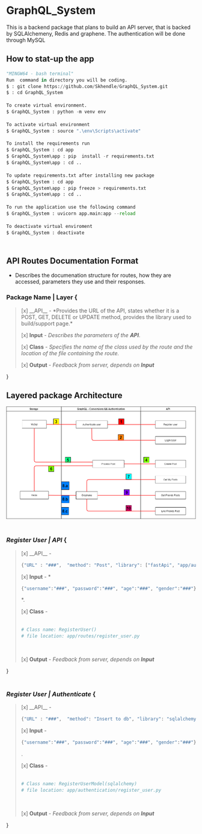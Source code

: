# GraphQL_System
This is a backend package that plans to build an API server, that is backed by SQLAlchemeny, Redis and graphene. The authentication will be done through MySQL



## **How to stat-up the app** <br>
```python
"MINGW64 - bash terminal"
Run  command in directory you will be coding.
$ : git clone https://github.com/Skhendle/GraphQL_System.git
$ : cd GraphQL_System
 
To create virtual environment.
$ GraphQL_System : python -m venv env 

To activate virtual environment
$ GraphQL_System : source ".\env\Scripts\activate"

To install the requirements run
$ GraphQL_System : cd app
$ GraphQL_System\app : pip  install -r requirements.txt
$ GraphQL_System\app : cd ..

To update requirements.txt after installing new package
$ GraphQL_System : cd app
$ GraphQL_System\app : pip freeze > requirements.txt
$ GraphQL_System\app : cd ..

To run the application use the following command
$ GraphQL_System : uvicorn app.main:app --reload

To deactivate virtual enviroment
$ GraphQL_System : deactivate
```

## </br> API Routes Documentation Format
* Describes the documenation structure for routes, how they are accessed, parameters they use and their responses.</br>

### **Package Name | Layer** {
<blockquote>
[x] __API__ - *Provides the URL of the API, states whether it is a POST, GET, DELETE or UPDATE method, provides the library used to build/support page.*</br>

[x] __Input__ - *Describes the parameters of the __API__*.</br>

[x] __Class__ - *Specifies the name of the class used by the route and the location of the file containing the route.*<br>

[x] __Output__ - *Feedback from server, depends on __Input__*</br>
</blockquote>
}


## **Layered package Architecture**
![Layed package description diagram](/images/Architecture.png)
### <br>*Register User | API* {
<blockquote>
[x] __API__ -  

```python
{"URL" : "###",  "method": "Post", "library": ["fastApi", "app/authentication/register_user.py"]}
``` 

[x] __Input__ - *
```python
{"username":"###", "password":"###", "age":"###", "gender":"###"}
```
*.</br>

[x] __Class__ - 
```python

# Class name: RegisterUser()
# file location: app/routes/register_user.py

```
<br>

[x] __Output__ - *Feedback from server, depends on __Input__*</br>
</blockquote>
}

### <br>*Register User | Authenticate* {
<blockquote>
[x] __API__ -  

```python
{"URL" : "###",  "method": "Insert to db", "library": "sqlalchemy"}
``` 

[x] __Input__ -
```python
{"username":"###", "password":"###", "age":"###", "gender":"###"}
```
.</br>

[x] __Class__ - 
```python

# Class name: RegisterUserModel(sqlalchemy)
# file location: app/authentication/register_user.py

```
<br>

[x] __Output__ - *Feedback from server, depends on __Input__*</br>
</blockquote>
}